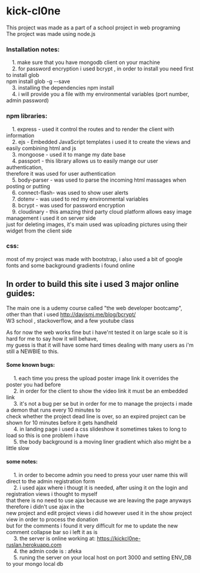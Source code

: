 # kick-cl0ne
This project was made as a part of a school project in web programing  
The project was made using node.js  
### Installation notes:  
&nbsp;&nbsp;&nbsp;&nbsp;1. make sure that you have mongodb client on your machine  
&nbsp;&nbsp;&nbsp;&nbsp;2. for password encryption i used bcrypt , in order to install you need first to install glob  
        npm install glob -g --save  
&nbsp;&nbsp;&nbsp;&nbsp;3. installing the dependencies npm install  
&nbsp;&nbsp;&nbsp;&nbsp;4. i will provide you a file with my environmental variables (port number, admin password)  
### npm libraries:  
&nbsp;&nbsp;&nbsp;&nbsp;1. express      - used it control the routes and to render the client with information  
&nbsp;&nbsp;&nbsp;&nbsp;2. ejs          - Embedded JavaScript templates i used it to create the views and easily combining html and js  
&nbsp;&nbsp;&nbsp;&nbsp;3. mongoose     - used it to mange my date base  
&nbsp;&nbsp;&nbsp;&nbsp;4. passport     - this library allows us to easily mange our user authentication,  
                        therefore it was used for user authentication  
&nbsp;&nbsp;&nbsp;&nbsp;5. body-parser  - was used to parse the incoming html massages when posting or putting  
&nbsp;&nbsp;&nbsp;&nbsp;6. connect-flash- was used to show user alerts  
&nbsp;&nbsp;&nbsp;&nbsp;7. dotenv       - was used to red my environmental variables  
&nbsp;&nbsp;&nbsp;&nbsp;8. bcrypt       - was used for password encryption  
&nbsp;&nbsp;&nbsp;&nbsp;9. cloudinary   - this amazing third party cloud platform allows easy image management i used it on server side  
                      just for deleting images, it's main used was uploading pictures using their widget from the client side  
### css:
most of my project was made with bootstrap, i also used a bit of google fonts and some background gradients i found online  
  
## In order to build this site i used 3 major online guides:  
   The main one is a udemy course called "the web developer bootcamp",  
   other than that i used http://davismj.me/blog/bcrypt/   
   W3 school , stackoverflow, and a few youtube class  
   
As for now the web works fine but i have'nt tested it on large scale so it is hard for me to say how it will behave,  
my guess is that it will have some hard times dealing with many users as i'm still a NEWBIE to this.  
#### Some known bugs:  
&nbsp;&nbsp;&nbsp;&nbsp;   1. each time you press the upload poster image link it overrides the poster you had before  
&nbsp;&nbsp;&nbsp;&nbsp;    2. in order for the client to show the video link it must be an embedded link  
&nbsp;&nbsp;&nbsp;&nbsp;    3. it's not a bug per se but in order for me to manage the projects i made a demon that runs every 10 minutes to  
        check whether the project dead line is over, so an expired project can be shown for 10 minutes before it gets handheld  
&nbsp;&nbsp;&nbsp;&nbsp;    4. in landing page i used a css slideshow it sometimes takes to long to load so this is one problem i have  
&nbsp;&nbsp;&nbsp;&nbsp;    5. the body background is a moving liner gradient which also might be a little slow  
  
#### some notes:  
&nbsp;&nbsp;&nbsp;&nbsp;    1. in order to become admin you need to press your user name this will direct to the admin registration form  
&nbsp;&nbsp;&nbsp;&nbsp;    2. i used ajax where i thougt it is needed, after using it on the login and registration views i thought to myself  
        that there is no need to use ajax because we are leaving the page anyways therefore i didn't use ajax in the  
        new project and edit project views i did however used it in the show project view in order to process the donation  
        but for the comments i found it very difficult for me to update the new comment collapse bar so i left it as is  
 &nbsp;&nbsp;&nbsp;&nbsp;   3. the server is online working at: https://kickcl0ne-ruslan.herokuapp.com  
&nbsp;&nbsp;&nbsp;&nbsp;    4. the admin code is : afeka  
&nbsp;&nbsp;&nbsp;&nbsp;    5. runing the server on your local host on port 3000 and setting ENV_DB to your mongo local db  
